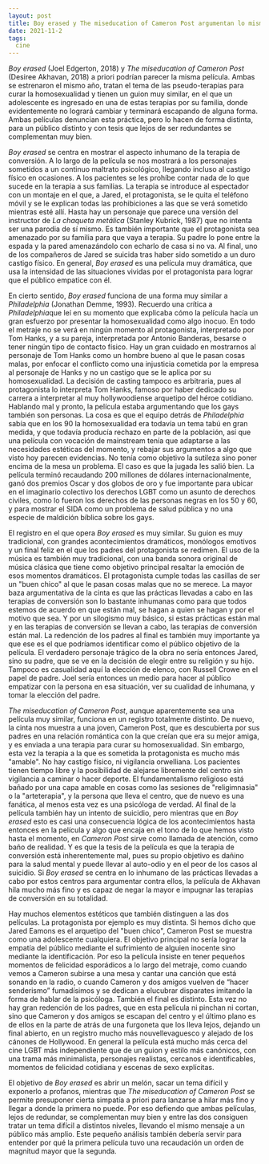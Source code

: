 ```yaml
---
layout: post
title: Boy erased y The miseducation of Cameron Post argumentan lo mismo pero a distintos niveles
date: 2021-11-2
tags:
  cine
---
```

*Boy erased* (Joel Edgerton, 2018) y *The miseducation of Cameron Post* (Desiree Akhavan, 2018) a priori podrían parecer la misma película. Ambas se estrenaron el mismo año, tratan el tema de las pseudo-terapias para curar la homosexualidad y tienen un guion muy similar, en el que un adolescente es ingresado en una de estas terapias por su familia, donde evidentemente no logrará cambiar y terminará escapando de alguna forma. Ambas películas denuncian esta práctica, pero lo hacen de forma distinta, para un público distinto y con tesis que lejos de ser redundantes se complementan muy bien.

*Boy erased* se centra en mostrar el aspecto inhumano de la terapia de conversión. A lo largo de la película se nos mostrará a los personajes sometidos a un continuo maltrato psicológico, llegando incluso al castigo físico en ocasiones. A los pacientes se les prohíbe contar nada de lo que sucede en la terapia a sus familias. La terapia se introduce al espectador con un montaje en el que, a Jared, el protagonista, se le quita el teléfono móvil y se le explican todas las prohibiciones a las que se verá sometido mientras esté allí. Hasta hay un personaje que parece una versión del instructor de *La chaqueta metálica* (Stanley Kubrick, 1987) que no intenta ser una parodia de sí mismo. Es también importante que el protagonista sea amenazado por su familia para que vaya a terapia. Su padre lo pone entre la espada y la pared amenazándolo con echarlo de casa si no va. Al final, uno de los compañeros de Jared se suicida tras haber sido sometido a un duro castigo físico. En general, *Boy erased* es una película muy dramática, que usa la intensidad de las situaciones vividas por el protagonista para lograr que el público empatice con él.

En cierto sentido, *Boy erased* funciona de una forma muy similar a *Philadelphia* (Jonathan Demme, 1993). Recuerdo una crítica a *Philadelphia*que leí en su momento que explicaba cómo la película hacía un gran esfuerzo por presentar la homosexualidad como algo inocuo. En todo el metraje no se verá en ningún momento al protagonista, interpretado por Tom Hanks, y a su pareja, interpretada por Antonio Banderas, besarse o tener ningún tipo de contacto físico. Hay un gran cuidado en mostrarnos al personaje de Tom Hanks como un hombre bueno al que le pasan cosas malas, por enfocar el conflicto como una injusticia cometida por la empresa al personaje de Hanks y no un castigo que se le aplica por su homosexualidad. La decisión de casting tampoco es arbitraria, pues al protagonista lo interpreta Tom Hanks, famoso por haber dedicado su carrera a interpretar al muy hollywoodiense arquetipo del héroe cotidiano. Hablando mal y pronto, la película estaba argumentando que los gays también son personas. La cosa es que el equipo detrás de *Philadelphia* sabía que en los 90 la homosexualidad era todavía un tema tabú en gran medida, y que todavía producía rechazo en parte de la población, así que una película con vocación de mainstream tenía que adaptarse a las necesidades estéticas del momento, y rebajar sus argumentos a algo que visto hoy parecen evidencias. No tenía como objetivo la sutileza sino poner encima de la mesa un problema. El caso es que la jugada les salió bien. La película terminó recaudando 200 millones de dólares internacionalmente, ganó dos premios Oscar y dos globos de oro y fue importante para ubicar en el imaginario colectivo los derechos LGBT como un asunto de derechos civiles, como lo fueron los derechos de las personas negras en los 50 y 60, y para mostrar el SIDA como un problema de salud pública y no una especie de maldición bíblica sobre los gays.

El registro en el que opera *Boy erased* es muy similar. Su guion es muy tradicional, con grandes acontecimientos dramáticos, monólogos emotivos y un final feliz en el que los padres del protagonista se redimen. El uso de la música es también muy tradicional, con una banda sonora original de música clásica que tiene como objetivo principal resaltar la emoción de esos momentos dramáticos. El protagonista cumple todas las casillas de ser un "buen chico" al que le pasan cosas malas que no se merece. La mayor baza argumentativa de la cinta es que las prácticas llevadas a cabo en las terapias de conversión son lo bastante inhumanas como para que todos estemos de acuerdo en que están mal, se hagan a quien se hagan y por el motivo que sea. Y por un silogismo muy básico, si estas prácticas están mal y en las terapias de conversión se llevan a cabo, las terapias de conversión están mal. La redención de los padres al final es también muy importante ya que ese es el que podríamos identificar como el público objetivo de la película. El verdadero personaje trágico de la obra no sería entonces Jared, sino su padre, que se ve en la decisión de elegir entre su religión y su hijo. Tampoco es casualidad aquí la elección de elenco, con Russell Crowe en el papel de padre. Joel sería entonces un medio para hacer al público empatizar con la persona en esa situación, ver su cualidad de inhumana, y tomar la elección del padre.

*The miseducation of Cameron Post*, aunque aparentemente sea una película muy similar, funciona en un registro totalmente distinto. De nuevo, la cinta nos muestra a una joven, Cameron Post, que es descubierta por sus padres en una relación romántica con la que creían que era su mejor amiga, y es enviada a una terapia para curar su homosexualidad. Sin embargo, esta vez la terapia a la que es sometida la protagonista es mucho más "amable". No hay castigo físico, ni vigilancia orwelliana. Los pacientes tienen tiempo libre y la posibilidad de alejarse libremente del centro sin vigilancia a caminar o hacer deporte. El fundamentalismo religioso está bañado por una capa amable en cosas como las sesiones de "religimnasia" o la "arteterapia", y la persona que lleva el centro, que de nuevo es una fanática, al menos esta vez es una psicóloga de verdad. Al final de la película también hay un intento de suicidio, pero mientras que en *Boy erased* esto es casi una consecuencia lógica de los acontecimientos hasta entonces en la película y algo que encaja en el tono de lo que hemos visto hasta el momento, en *Cameron Post* sirve como llamada de atención, como baño de realidad. Y es que la tesis de la película es que la terapia de conversión está inherentemente mal, pues su propio objetivo es dañino para la salud mental y puede llevar al auto-odio y en el peor de los casos al suicidio. Si *Boy erased* se centra en lo inhumano de las prácticas llevadas a cabo por estos centros para argumentar contra ellos, la película de Akhavan hila mucho más fino y es capaz de negar la mayor e impugnar las terapias de conversión en su totalidad.

Hay muchos elementos estéticos que también distinguen a las dos películas. La protagonista por ejemplo es muy distinta. Si hemos dicho que Jared Eamons es el arquetipo del "buen chico", Cameron Post se muestra como una adolescente cualquiera. El objetivo principal no sería lograr la empatía del público mediante el sufrimiento de alguien inocente sino mediante la identificación. Por eso la película insiste en tener pequeños momentos de felicidad esporádicos a lo largo del metraje, como cuando vemos a Cameron subirse a una mesa y cantar una canción que está sonando en la radio, o cuando Cameron y dos amigos vuelven de “hacer senderismo” fumadísimos y se dedican a elucubrar disparates imitando la forma de hablar de la psicóloga. También el final es distinto. Esta vez no hay gran redención de los padres, que en esta película ni pinchan ni cortan, sino que Cameron y dos amigos se escapan del centro y el último plano es de ellos en la parte de atrás de una furgoneta que los lleva lejos, dejando un final abierto, en un registro mucho más nouvellevaguesco y alejado de los cánones de Hollywood. En general la película está mucho más cerca del cine LGBT más independiente que de un guion y estilo más canónicos, con una trama más minimalista, personajes realistas, cercanos e identificables, momentos de felicidad cotidiana y escenas de sexo explícitas.

El objetivo de *Boy erased* es abrir un melón, sacar un tema difícil y exponerlo a profanos, mientras que *The miseducation of Cameron Post* se permite presuponer cierta simpatía a priori para lanzarse a hilar más fino y llegar a donde la primera no puede. Por eso defiendo que ambas películas, lejos de redundar, se complementan muy bien y entre las dos consiguen tratar un tema difícil a distintos niveles, llevando el mismo mensaje a un público más amplio. Este pequeño análisis también debería servir para entender por qué la primera película tuvo una recaudación un orden de magnitud mayor que la segunda.
